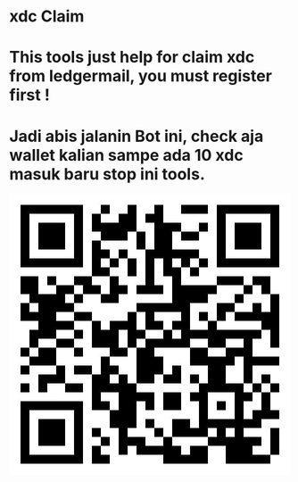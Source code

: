 # xdc Claim

# This tools just help for claim xdc from ledgermail, you must register first !
# Jadi abis jalanin Bot ini, check aja wallet kalian sampe ada 10 xdc masuk baru stop ini tools.
<img src="photo6159025262319218372.jpg"/>
